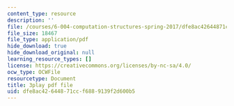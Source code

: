 ```yaml
---
content_type: resource
description: ''
file: /courses/6-004-computation-structures-spring-2017/dfe8ac42644871ccf6889139f2d600b5_ckZo366TWGk.pdf
file_size: 18467
file_type: application/pdf
hide_download: true
hide_download_original: null
learning_resource_types: []
license: https://creativecommons.org/licenses/by-nc-sa/4.0/
ocw_type: OCWFile
resourcetype: Document
title: 3play pdf file
uid: dfe8ac42-6448-71cc-f688-9139f2d600b5
---
```

